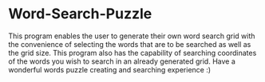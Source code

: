 # Word-Search-Puzzle
This program enables the user to generate their own word search grid with the  convenience of selecting the words that are to be searched as well as the grid size. This program also has the capability of searching coordinates of the words you wish to search in an already generated grid. Have a wonderful words puzzle creating and searching experience :)
